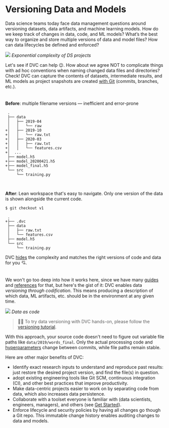 # Versioning Data and Models

Data science teams today face data management questions around versioning
datasets, data artifacts, and machine learning models. How do we keep track of
changes in data, code, and ML models? What’s the best way to organize and store
multiple versions of data and model files? How can data lifecycles be defined
and enforced?

![](/img/data_ver_complex.png) _Exponential complexity of DS projects_

Let's see if DVC can help 😉. How about we agree NOT to complicate things with
ad hoc conventions when naming changed data files and directories? Check! DVC
can capture the contents of datasets, intermediate results, and ML models as
project snapshots are created
[with Git](<(https://git-scm.com/book/en/v2/Git-Basics-Recording-Changes-to-the-Repository)>)
(commits, branches, etc.).

<div style="display: flex; flex-flow: row wrap; margin: 0 -0.5rem;">
<div style="flex: 1 0 50%; padding: 0.5rem;">

**Before**: multiple filename versions — inefficient and error-prone

```git
 .
 ├── data
 │   ├── 2019-04
 │   │   └── raw
+│   ├── 2019-10
+│   │   └── raw.txt
+│   ├── 2020-03
+│   │   ├── raw.txt
+│   │   └── features.csv
+│  ...
 ├── model.h5
+├── model_20200421.h5
+├── model_final.h5
 └── src
     └── training.py
```

</div>
<div style="flex: 1 0 50%; padding: 0.5rem;">

**After**: Lean <abbr>workspace</abbr> that's easy to navigate. Only one version
of the data is shown alongside the current code.

```dvc
$ git checkout v1
```

```git
 .
+├── .dvc
 ├── data
 │   ├── raw.txt
 │   └── features.csv
 ├── model.h5
 └── src
     └── training.py
```

DVC
[hides](/doc/user-guide/dvc-files-and-directories#internal-directories-and-files)
the complexity and matches the right versions of code and data for you 💘.

</div>
</div>

We won't go too deep into how it works here, since we have many
[guides](/doc/user-guide) and [references](/doc/command-reference) for that, but
here's the gist of it: DVC enables data _versioning through codification_. This
means producing a description of which data, ML artifacts, etc. should be in the
environment at any given time.

![](/img/404.png) _Data as code_

> 👩‍💻 To try data versioning with DVC hands-on, please follow the
> [versioning tutorial](/doc/use-cases/versioning-data-and-model-files/tutorial).

With this approach, your source code doesn't need to figure out variable file
paths like `data/2019/words_final`. Only the actual processing code and
[hyperparameters](/doc/command-reference/params) change between commits, while
file paths remain stable.

Here are other major benefits of DVC:

- Identify exact research inputs to understand and reproduce past results: just
  restore the desired project version, and find the file(s) in question.
- adopt existing engineering tools like Git SCM, continuous integration (CI),
  and other best practices that improve productivity.
- Make data-centric projects easier to work on by separating code from data,
  which also increases data persistence.
- Collaborate with a toolset everyone is familiar with (data scientists,
  engineers, managers), and others (see [Get Started](/doc/start)).
- Enforce lifecycle and security policies by having all changes go though a Git
  repo. This immutable change history enables auditing changes to data and
  models.
